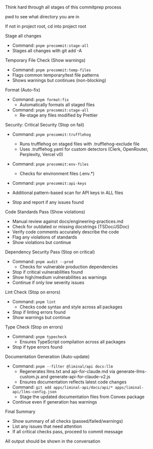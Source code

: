 Think hard through all stages of this commitprep process

pwd to see what directory you are in

If not in project root, cd into project root

Stage all changes
   - Command: `pnpm precommit:stage-all`
   - Stages all changes with git add -A

Temporary File Check (Show warnings)
   - Command: `pnpm precommit:temp-files`
   - Flags common temporary/test file patterns
   - Shows warnings but continues (non-blocking)

Format (Auto-fix)
   - Command: `pnpm format:fix`
     - Automatically formats all staged files
   - Command: `pnpm precommit:stage-all`
     - Re-stage any files modified by Prettier

Security: Critical Security (Stop on fail)
   - Command: `pnpm precommit:trufflehog`
     - Runs trufflehog on staged files with .trufflehog-exclude file
     - Uses .trufflehog.yaml for custom detectors (Clerk, OpenRouter, Perplexity, Vercel v0)

   - Command: `pnpm precommit:env-files`
     - Checks for environment files (.env.*)
   - Command: `pnpm precommit:api-keys`
   - Additional pattern-based scan for API keys in ALL files
   - Stop and report if any issues found

Code Standards Pass (Show violations)
   - Manual review against docs/engineering-practices.md
   - Check for outdated or missing docstrings (TSDoc/JSDoc)
   - Verify code comments accurately describe the code
   - Flag any violations of standards
   - Show violations but continue

Dependency Security Pass (Stop on critical)
   - Command: `pnpm audit --prod`
     - Checks for vulnerable production dependencies
   - Stop if critical vulnerabilities found
   - Show high/medium vulnerabilities as warnings
   - Continue if only low severity issues

Lint Check (Stop on errors)
   - Command: `pnpm lint`
     - Checks code syntax and style across all packages
   - Stop if linting errors found
   - Show warnings but continue

Type Check (Stop on errors)
   - Command: `pnpm typecheck`
     - Ensures TypeScript compilation across all packages
   - Stop if type errors found

Documentation Generation (Auto-update)
   - Command: `pnpm --filter @liminal/api docs:llm`
     - Regenerates llms.txt and api-for-claude.md via generate-llms-custom.js and generate-api-for-claude-v2.js
     - Ensures documentation reflects latest code changes
   - Command: `git add apps/liminal-api/docs/api/* apps/liminal-api/llms-config.json`
     - Stage the updated documentation files from Convex package
   - Continue even if generation has warnings

Final Summary
   - Show summary of all checks (passed/failed/warnings)
   - List any issues that need attention
   - If all critical checks pass, proceed to commit message

All output should be shown in the conversation